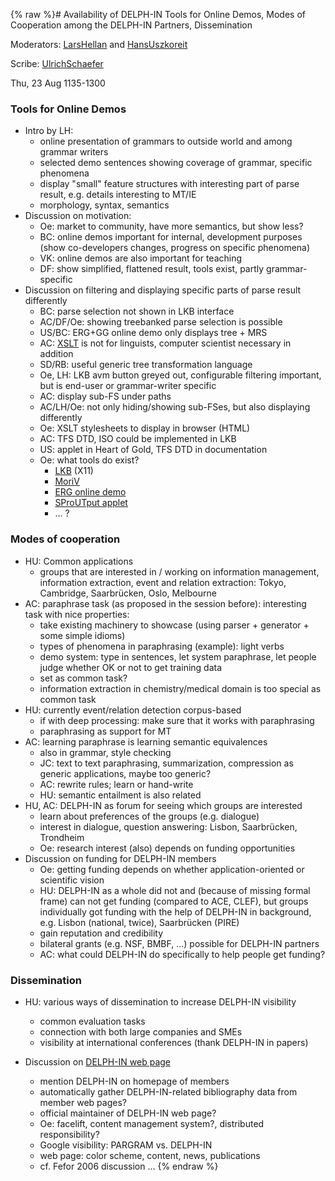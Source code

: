 {% raw %}# Availability of DELPH-IN Tools for Online Demos, Modes of Cooperation among the DELPH-IN Partners, Dissemination

Moderators: [LarsHellan](/LarsHellan) and [HansUszkoreit](https://blog.inductorsoftware.com/docsproto/tools/HansUszkoreit)

Scribe: [UlrichSchaefer](https://blog.inductorsoftware.com/docsproto/tools/UlrichSchaefer)

Thu, 23 Aug 1135-1300

### Tools for Online Demos

- Intro by LH:
  - online presentation of grammars to outside world and among
grammar writers
  - selected demo sentences showing coverage of grammar, specific
phenomena
  - display "small" feature structures with interesting part of
parse result, e.g. details interesting to MT/IE
  - morphology, syntax, semantics
- Discussion on motivation:
  - Oe: market to community, have more semantics, but show less?
  - BC: online demos important for internal, development purposes
(show co-developers changes, progress on specific phenomena)
  - VK: online demos are also important for teaching
  - DF: show simplified, flattened result, tools exist, partly
grammar-specific
- Discussion on filtering and displaying specific parts of parse
result differently
  - BC: parse selection not shown in LKB interface
  - AC/DF/Oe: showing treebanked parse selection is possible
  - US/BC: ERG+GG online demo only displays tree + MRS
  - AC: [XSLT](http://www.w3c.org/TR/xslt) is not for linguists,
computer scientist necessary in addition
  - SD/RB: useful generic tree transformation language
  - Oe, LH: LKB avm button greyed out, configurable filtering
important, but is end-user or grammar-writer specific
  - AC: display sub-FS under paths
  - AC/LH/Oe: not only hiding/showing sub-FSes, but also displaying
differently
  - Oe: XSLT stylesheets to display in browser (HTML)
  - AC: TFS DTD, ISO could be implemented in LKB
  - US: applet in Heart of Gold, TFS DTD in documentation
  - Oe: what tools do exist?
    - [LKB](https://blog.inductorsoftware.com/docsproto/tools/LkbTop) (X11)
    - [MoriV](http://www-tsujii.is.s.u-tokyo.ac.jp/moriv/)
    - [ERG online demo](http://erg.emmtee.net/)
    - [SProUTput
applet](http://www.dfki.de/~uschaefer/delph-in/sproutputapplet)
    - ... ?

### Modes of cooperation

- HU: Common applications
  - groups that are interested in / working on information
management, information extraction, event and relation
extraction: Tokyo, Cambridge, Saarbrücken, Oslo, Melbourne
- AC: paraphrase task (as proposed in the session before): interesting
task with nice properties:
  - take existing machinery to showcase (using parser + generator +
some simple idioms)
  - types of phenomena in paraphrasing (example): light verbs
  - demo system: type in sentences, let system paraphrase, let
people judge whether OK or not to get training data
  - set as common task?
  - information extraction in chemistry/medical domain is too
special as common task
- HU: currently event/relation detection corpus-based
  - if with deep processing: make sure that it works with
paraphrasing
  - paraphrasing as support for MT
- AC: learning paraphrase is learning semantic equivalences
  - also in grammar, style checking
  - JC: text to text paraphrasing, summarization, compression as
generic applications, maybe too generic?
  - AC: rewrite rules; learn or hand-write
  - HU: semantic entailment is also related
- HU, AC: DELPH-IN as forum for seeing which groups are interested
  - learn about preferences of the groups (e.g. dialogue)
  - interest in dialogue, question answering: Lisbon, Saarbrücken,
Trondheim
  - Oe: research interest (also) depends on funding opportunities
- Discussion on funding for DELPH-IN members
  - Oe: getting funding depends on whether application-oriented or
scientific vision
  - HU: DELPH-IN as a whole did not and (because of missing formal
frame) can not get funding (compared to ACE, CLEF), but groups
individually got funding with the help of DELPH-IN in
background, e.g. Lisbon (national, twice), Saarbrücken (PIRE)
  - gain reputation and credibility
  - bilateral grants (e.g. NSF, BMBF, ...) possible for DELPH-IN
partners
  - AC: what could DELPH-IN do specifically to help people get
funding?

### Dissemination

- HU: various ways of dissemination to increase DELPH-IN visibility
  - common evaluation tasks
  - connection with both large companies and SMEs
  - visibility at international conferences (thank DELPH-IN in
papers)
- Discussion on [DELPH-IN web page](http://www.delph-in.net)
  
  - mention DELPH-IN on homepage of members
  - automatically gather DELPH-IN-related bibliography data from
member web pages?
  - official maintainer of DELPH-IN web page?
  - Oe: facelift, content management system?, distributed
responsibility?
  - Google visibility: PARGRAM vs. DELPH-IN
  - web page: color scheme, content, news, publications
  - cf. Fefor 2006 discussion ...
{% endraw %}